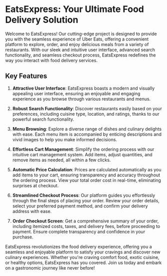 # EatsExpress: Your Ultimate Food Delivery Solution

Welcome to EatsExpress! Our cutting-edge project is designed to provide you with the seamless experience of Uber Eats, offering a convenient platform to explore, order, and enjoy delicious meals from a variety of restaurants. With our sleek and intuitive user interface, advanced search functionality, and seamless checkout process, EatsExpress redefines the way you interact with food delivery services.

## Key Features

1. **Attractive User Interface**: EatsExpress boasts a modern and visually appealing user interface, ensuring an enjoyable and engaging experience as you browse through various restaurants and menus.

2. **Robust Search Functionality**: Discover restaurants easily based on your preferences, including cuisine type, location, and ratings, thanks to our powerful search functionality.

3. **Menu Browsing**: Explore a diverse range of dishes and culinary delights with ease. Each menu item is accompanied by enticing descriptions and vivid images to help you make informed decisions.

4. **Effortless Cart Management**: Simplify the ordering process with our intuitive cart management system. Add items, adjust quantities, and remove items as needed, all within a few clicks.

5. **Automatic Price Calculation**: Prices are calculated automatically as you add items to your cart, ensuring transparency and accuracy throughout the ordering process. View your total order cost in real-time, eliminating surprises at checkout.

6. **Streamlined Checkout Process**: Our platform guides you effortlessly through the final steps of placing your order. Review your order details, select your preferred payment method, and confirm your delivery address with ease.

7. **Order Checkout Screen**: Get a comprehensive summary of your order, including itemized costs, taxes, and delivery fees, before proceeding to payment. Ensure complete transparency and confidence in your purchase.

EatsExpress revolutionizes the food delivery experience, offering you a seamless and enjoyable platform to satisfy your cravings and discover new culinary experiences. Whether you're craving comfort food, exotic cuisine, or healthy options, EatsExpress has you covered. Join us today and embark on a gastronomic journey like never before!
